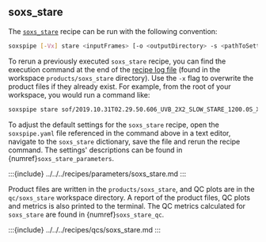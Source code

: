 ## soxs_stare

The [`soxs_stare`](../../../recipes/soxs_stare.md) recipe can be run with the following convention:

```bash
soxspipe [-Vx] stare <inputFrames> [-o <outputDirectory> -s <pathToSettingsFile>]
```

To rerun a previously executed `soxs_stare` recipe, you can find the execution command at the end of the [recipe log file](../../logging.md) (found in the workspace `products/soxs_stare` directory). Use the `-x` flag to overwrite the product files if they already exist. For example, from the root of your workspace, you would run a command like:

```bash
soxspipe stare sof/2019.10.31T02.29.50.606_UVB_2X2_SLOW_STARE_1200.0S_XSHOOTER_NGC___985.sof -s ./sessions/base/soxspipe.yaml   -x
```

To adjust the default settings for the `soxs_stare` recipe, open the `soxspipe.yaml` file referenced in the command above in a text editor, navigate to the `soxs_stare` dictionary, save the file and rerun the recipe command. The settings' descriptions can be found in {numref}`soxs_stare_parameters`.

:::{include} ../../../recipes/parameters/soxs_stare.md
:::

Product files are written in the `products/soxs_stare`, and QC plots are in the `qc/soxs_stare` workspace directory. A report of the product files, QC plots and metrics is also printed to the terminal. The QC metrics calculated for `soxs_stare` are found in {numref}`soxs_stare_qc`.

:::{include} ../../../recipes/qcs/soxs_stare.md
:::


